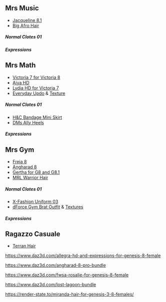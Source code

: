 
## Mrs Music

- [Jacqueline 8.1](https://www.daz3d.com/jacqueline-81)
- [Big Afro Hair](https://www.daz3d.com/big-afro-hair-for-genesis-3-and-8)

##### Normal Clotes 01

##### Expressions

## Mrs Math

- [Victoria 7 for Victoria 8](https://www.daz3d.com/victoria-7-for-victoria-8)
- [Aiya HD](https://www.daz3d.com/aiya-hd-for-genesis-8-female)
- [Lydia HD for Victoria 7](https://www.daz3d.com/lydia-hd-for-victoria-7)
- [Everyday Updo](https://www.daz3d.com/everyday-updo-hair-and-oot-hairblending-2-0-for-genesis-3-female-s) & [Texture](https://www.daz3d.com/everyday-updo-hair-and-oot-hairblending-2-0-texture-xpansion)

##### Normal Clotes 01

- [H&C Bandage Mini Skirt](https://www.daz3d.com/hc-bandage-mini-skirt-outfit-for-genesis-8-females)
- [DMs Ally Heels](https://www.renderosity.com/rr/mod/bcs/dms-ally-heels/134693)

##### Expressions

## Mrs Gym

- [Freja 8](https://www.daz3d.com/freja-8-viking-maiden-bundle)
- [Angharad 8](https://www.daz3d.com/angharad-8)
- [Gertha for G8 and G8.1](https://www.renderosity.com/rr/mod/bcs/gertha-for-g8-and-g8-1-females/151256)
- [MRL Warrior Hair](https://www.daz3d.com/mrl-warrior-hair-for-genesis-8-female)

##### Normal Clotes 01

- [X-Fashion Uniform 03](https://www.daz3d.com/x-fashion-uniform-03-for-genesis-8-females)
- [dForce Gym Brat Outfit](https://www.daz3d.com/dforce-gym-brat-outfit-for-genesis-8-females) & [Textures](https://www.daz3d.com/dforce-gym-brat-outfit-textures)

##### Expressions

## Ragazzo Casuale

- [Terran Hair](https://www.daz3d.com/terran-hair-for-genesis-3-and-8-male-s)

<https://www.daz3d.com/allegra-hd-and-expressions-for-genesis-8-female>

<https://www.daz3d.com/angharad-8-pro-bundle>

<https://www.daz3d.com/fwsa-rosalie-for-genesis-8-female>

<https://www.daz3d.com/lost-lagoon-bundle>

<https://render-state.to/miranda-hair-for-genesis-3-8-females/>
